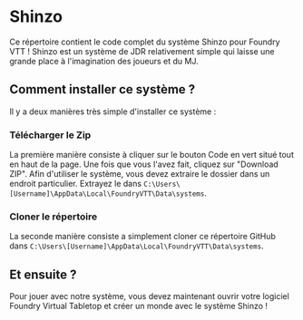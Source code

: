 # Shinzo

Ce répertoire contient le code complet du système Shinzo pour Foundry VTT !
Shinzo est un système de JDR relativement simple qui laisse une grande place à l'imagination des joueurs et du MJ.

## Comment installer ce système ?

Il y a deux manières très simple d'installer ce système : 

### Télécharger le Zip

La première manière consiste à cliquer sur le bouton Code en vert situé tout en haut de la page. Une fois que vous l'avez fait, cliquez sur "Download ZIP".
Afin d'utiliser le système, vous devez extraire le dossier dans un endroit particulier. Extrayez le dans `C:\Users\[Username]\AppData\Local\FoundryVTT\Data\systems`.

### Cloner le répertoire

La seconde manière consiste a simplement cloner ce répertoire GitHub dans `C:\Users\[Username]\AppData\Local\FoundryVTT\Data\systems`.

## Et ensuite ?

Pour jouer avec notre système, vous devez maintenant ouvrir votre logiciel Foundry Virtual Tabletop et créer un monde avec le système Shinzo !
